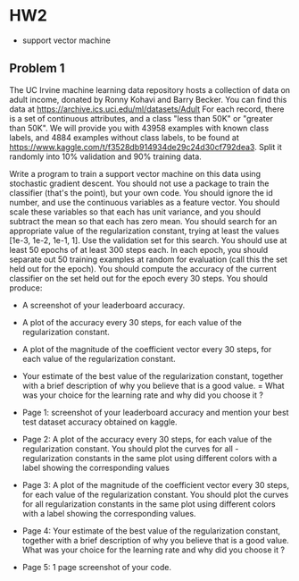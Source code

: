 # HW2
- support vector machine

##  Problem 1
The UC Irvine machine learning data repository hosts a collection of data on adult income, donated by Ronny Kohavi and Barry Becker. You can find this data at https://archive.ics.uci.edu/ml/datasets/Adult For each record, there is a set of continuous attributes, and a class "less than 50K" or "greater than 50K". We will provide you with 43958 examples with known class labels, and 4884 examples without class labels, to be found at https://www.kaggle.com/t/f3528db914934de29c24d30cf792dea3. Split it randomly into 10% validation and 90% training data.

Write a program to train a support vector machine on this data using stochastic gradient descent. You should not use a package to train the classifier (that's the point), but your own code. You should ignore the id number, and use the continuous variables as a feature vector. You should scale these variables so that each has unit variance, and you should subtract the mean so that each has zero mean. You should search for an appropriate value of the regularization constant, trying at least the values [1e-3, 1e-2, 1e-1, 1]. Use the validation set for this search. You should use at least 50 epochs of at least 300 steps each. In each epoch, you should separate out 50 training examples at random for evaluation (call this the set held out for the epoch). You should compute the accuracy of the current classifier on the set held out for the epoch every 30 steps. You should produce:

- A screenshot of your leaderboard accuracy.
- A plot of the accuracy every 30 steps, for each value of the regularization constant.
- A plot of the magnitude of the coefficient vector every 30 steps, for each value of the regularization constant.
- Your estimate of the best value of the regularization constant, together with a brief description of why you believe that is a good value.
= What was your choice for the learning rate and why did you choose it ?

- Page 1: screenshot of your leaderboard accuracy and mention your best test dataset accuracy obtained on kaggle.
- Page 2: A plot of the accuracy every 30 steps, for each value of the regularization constant. You should plot the curves for all - regularization constants in the same plot using different colors with a label showing the corresponding values
- Page 3: A plot of the magnitude of the coefficient vector every 30 steps, for each value of the regularization constant. You should plot the curves for all regularization constants in the same plot using different colors with a label showing the corresponding values.
- Page 4: Your estimate of the best value of the regularization constant, together with a brief description of why you believe that is a good value. What was your choice for the learning rate and why did you choose it ?
- Page 5: 1 page screenshot of your code.
